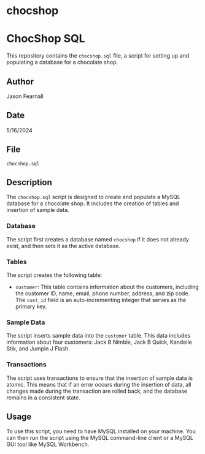 # chocshop

# ChocShop SQL

This repository contains the `chocshop.sql` file, a script for setting up and populating a database for a chocolate shop.

## Author
Jason Fearnall

## Date
5/16/2024

## File
`chocshop.sql`

## Description

The `chocshop.sql` script is designed to create and populate a MySQL database for a chocolate shop. It includes the creation of tables and insertion of sample data.

### Database

The script first creates a database named `chocshop` if it does not already exist, and then sets it as the active database.

### Tables

The script creates the following table:

- `customer`: This table contains information about the customers, including the customer ID, name, email, phone number, address, and zip code. The `cust_id` field is an auto-incrementing integer that serves as the primary key.

### Sample Data

The script inserts sample data into the `customer` table. This data includes information about four customers: Jack B Nimble, Jack B Quick, Kandelle Stik, and Jumpin J Flash.

### Transactions

The script uses transactions to ensure that the insertion of sample data is atomic. This means that if an error occurs during the insertion of data, all changes made during the transaction are rolled back, and the database remains in a consistent state.

## Usage

To use this script, you need to have MySQL installed on your machine. You can then run the script using the MySQL command-line client or a MySQL GUI tool like MySQL Workbench.

